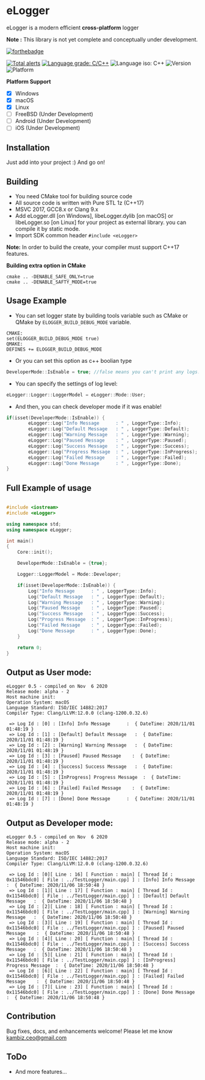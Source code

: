 # eLogger
eLogger is a modern efficient **cross-platform** logger

**Note :** This library is not yet complete and conceptually under development.

[![forthebadge](https://forthebadge.com/images/badges/made-with-c-plus-plus.svg)](https://forthebadge.com)

[![Total alerts](https://img.shields.io/lgtm/alerts/g/Kambiz-Asadzadeh/Kavenegar.svg?logo=lgtm&logoWidth=18)](https://lgtm.com/projects/g/Kambiz-Asadzadeh/RestService/alerts/)
[![Language grade: C/C++](https://img.shields.io/lgtm/grade/cpp/g/Kambiz-Asadzadeh/Kavenegar.svg?logo=lgtm&logoWidth=18)](https://lgtm.com/projects/g/Kambiz-Asadzadeh/RestService/context:cpp)
![Language iso: C++](https://img.shields.io/badge/C%2B%2B-17-blue)
![Version](https://img.shields.io/badge/Version-0.4-lightgrey)
![Platform](https://img.shields.io/badge/Platform-Windows%20%7C%20macOS%20%7C%20Linux%20%7C%20iOS%20%7C%20Android%20%7C%20Web-lightgrey)

**Platform Support**
- [x] Windows
- [x] macOS
- [x] Linux
- [ ] FreeBSD (Under Development)
- [ ] Android (Under Development)
- [ ] iOS (Under Development)

## Installation
<p>
Just add into your project :) And go on!
</p>

## Building

- You need CMake tool for building source code
- All source code is written with Pure STL 1z (C++17)
- MSVC 2017, GCC8.x or Clang 9.x
- Add eLogger.dll [on Windows], libeLogger.dylib [on macOS] or libeLogger.so [on Linux] for your project as external library. you can compile it by static mode.
- Import SDK common header ```#include <eLogger>```

**Note:** In order to build the create, your compiler must support C++17 features.

**Building extra option in CMake**
```
cmake .. -DENABLE_SAFE_ONLY=true 
cmake .. -DENABLE_SAFTY_MODE=true 
```

## Usage Example

- You can set logger state by building tools variable such as CMake or QMake by ```ELOGGER_BUILD_DEBUG_MODE``` variable.
```
CMAKE:
set(ELOGGER_BUILD_DEBUG_MODE true)
QMAKE:
DEFINES += ELOGGER_BUILD_DEBUG_MODE
```
- Or you can set this option as c++ boolian type
```cpp
DeveloperMode::IsEnable = true; //false means you can't print any logs.
```
- You can specify the settings of log level:

```cpp
eLogger::Logger::LoggerModel = eLogger::Mode::User;
```

- And then, you can check developer mode if it was enable!

```cpp
if(isset(DeveloperMode::IsEnable)) {
        eLogger::Log("Info Message      : " , LoggerType::Info);
        eLogger::Log("Default Message   : " , LoggerType::Default);
        eLogger::Log("Warning Message   : " , LoggerType::Warning);
        eLogger::Log("Paused Message    : " , LoggerType::Paused);
        eLogger::Log("Success Message   : " , LoggerType::Success);
        eLogger::Log("Progress Message  : " , LoggerType::InProgress);
        eLogger::Log("Failed Message    : " , LoggerType::Failed);
        eLogger::Log("Done Message      : " , LoggerType::Done);
}
```
## Full Example of usage

```cpp

#include <iostream>
#include <eLogger>

using namespace std;
using namespace eLogger;

int main()
{
    Core::init();

    DeveloperMode::IsEnable = {true};

    Logger::LoggerModel = Mode::Developer;

    if(isset(DeveloperMode::IsEnable)) {
        Log("Info Message      : " , LoggerType::Info);
        Log("Default Message   : " , LoggerType::Default);
        Log("Warning Message   : " , LoggerType::Warning);
        Log("Paused Message    : " , LoggerType::Paused);
        Log("Success Message   : " , LoggerType::Success);
        Log("Progress Message  : " , LoggerType::InProgress);
        Log("Failed Message    : " , LoggerType::Failed);
        Log("Done Message      : " , LoggerType::Done);
    }

    return 0;
}

```
## Output as User mode:
```
eLogger 0.5 - compiled on Nov  6 2020
Release mode: alpha - 2
Host machine init: 
Operation System: macOS
Language Standard: ISO/IEC 14882:2017
Compiler Type: Clang/LLVM:12.0.0 (clang-1200.0.32.6)

 => Log Id : [0] : [Info] Info Message      :  { DateTime: 2020/11/01 01:48:19 }
 => Log Id : [1] : [Default] Default Message   :  { DateTime: 2020/11/01 01:48:19 }
 => Log Id : [2] : [Warning] Warning Message   :  { DateTime: 2020/11/01 01:48:19 }
 => Log Id : [3] : [Paused] Paused Message    :  { DateTime: 2020/11/01 01:48:19 }
 => Log Id : [4] : [Success] Success Message   :  { DateTime: 2020/11/01 01:48:19 }
 => Log Id : [5] : [InProgress] Progress Message  :  { DateTime: 2020/11/01 01:48:19 }
 => Log Id : [6] : [Failed] Failed Message    :  { DateTime: 2020/11/01 01:48:19 }
 => Log Id : [7] : [Done] Done Message      :  { DateTime: 2020/11/01 01:48:19 }
 ```
 ## Output as Developer mode:
```
eLogger 0.5 - compiled on Nov  6 2020
Release mode: alpha - 2
Host machine init: 
Operation System: macOS
Language Standard: ISO/IEC 14882:2017
Compiler Type: Clang/LLVM:12.0.0 (clang-1200.0.32.6)

 => Log Id : [0][ Line : 16] [ Function : main] [ Thread Id : 0x11546bdc0] [ File : ../TestLogger/main.cpp] ] : [Info] Info Message      :  { DateTime: 2020/11/06 18:50:48 }
 => Log Id : [1][ Line : 17] [ Function : main] [ Thread Id : 0x11546bdc0] [ File : ../TestLogger/main.cpp] ] : [Default] Default Message   :  { DateTime: 2020/11/06 18:50:48 }
 => Log Id : [2][ Line : 18] [ Function : main] [ Thread Id : 0x11546bdc0] [ File : ../TestLogger/main.cpp] ] : [Warning] Warning Message   :  { DateTime: 2020/11/06 18:50:48 }
 => Log Id : [3][ Line : 19] [ Function : main] [ Thread Id : 0x11546bdc0] [ File : ../TestLogger/main.cpp] ] : [Paused] Paused Message    :  { DateTime: 2020/11/06 18:50:48 }
 => Log Id : [4][ Line : 20] [ Function : main] [ Thread Id : 0x11546bdc0] [ File : ../TestLogger/main.cpp] ] : [Success] Success Message   :  { DateTime: 2020/11/06 18:50:48 }
 => Log Id : [5][ Line : 21] [ Function : main] [ Thread Id : 0x11546bdc0] [ File : ../TestLogger/main.cpp] ] : [InProgress] Progress Message  :  { DateTime: 2020/11/06 18:50:48 }
 => Log Id : [6][ Line : 22] [ Function : main] [ Thread Id : 0x11546bdc0] [ File : ../TestLogger/main.cpp] ] : [Failed] Failed Message    :  { DateTime: 2020/11/06 18:50:48 }
 => Log Id : [7][ Line : 23] [ Function : main] [ Thread Id : 0x11546bdc0] [ File : ../TestLogger/main.cpp] ] : [Done] Done Message      :  { DateTime: 2020/11/06 18:50:48 }
```
## Contribution
Bug fixes, docs, and enhancements welcome! Please let me know kambiz.ceo@gmail.com

## **ToDo**
 * And more features...
